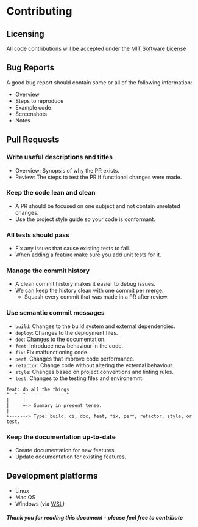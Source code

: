 # Contributing

## Licensing

All code contributions will be accepted under the [MIT Software License](https://raw.githubusercontent.com/abbotto/elemint/master/LICENSE.md)

## Bug Reports

A good bug report should contain some or all of the following information:

- Overview
- Steps to reproduce
- Example code
- Screenshots
- Notes

## Pull Requests

### Write useful descriptions and titles
- Overview: Synopsis of why the PR exists.
- Review: The steps to test the PR if functional changes were made.

### Keep the code lean and clean
- A PR should be focused on one subject and not contain unrelated changes.
- Use the project style guide so your code is conformant.

### All tests should pass
- Fix any issues that cause existing tests to fail.
- When adding a feature make sure you add unit tests for it.

### Manage the commit history
- A clean commit history makes it easier to debug issues.
- We can keep the history clean with one commit per merge.
	- Squash every commit that was made in a PR after review.

### Use semantic commit messages

- `build`: Changes to the build system and external dependencies.
- `deploy`: Changes to the deployment files.
- `doc`: Changes to the documentation.
- `feat`: Introduce new behaviour in the code.
- `fix`: Fix malfunctioning code.
- `perf`: Changes that improve code performance.
- `refactor`: Change code without altering the external behaviour.
- `style`: Changes based on project conventions and linting rules.
- `test`: Changes to the testing files and environemnt.

```
feat: do all the things
^--^  ^---------------^
|     |
|     +-> Summary in present tense.
|
+-------> Type: build, ci, doc, feat, fix, perf, refactor, style, or test.
```

### Keep the documentation up-to-date
- Create documentation for new features.
- Update documentation for existing features.

## Development platforms
- Linux
- Mac OS
- Windows (via [WSL](https://docs.microsoft.com/en-us/windows/wsl/install-win10))

##### Thank you for reading this document - please feel free to contribute